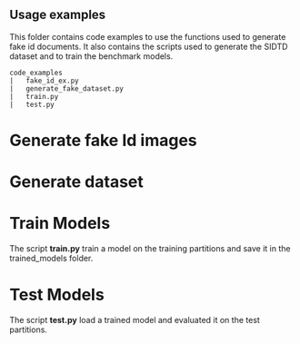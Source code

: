 ## Usage examples
This folder contains code examples to use the functions used to generate fake id documents. It also contains the scripts used to generate the SIDTD dataset and to train the benchmark models.

```
code_examples
|   fake_id_ex.py 
|   generate_fake_dataset.py
|   train.py
|   test.py
```

# Generate fake Id images


# Generate dataset


# Train Models

The script __train.py__ train a model on the training partitions and save it in the trained_models folder.

# Test Models

The script __test.py__ load a trained model and evaluated it on the test partitions.
